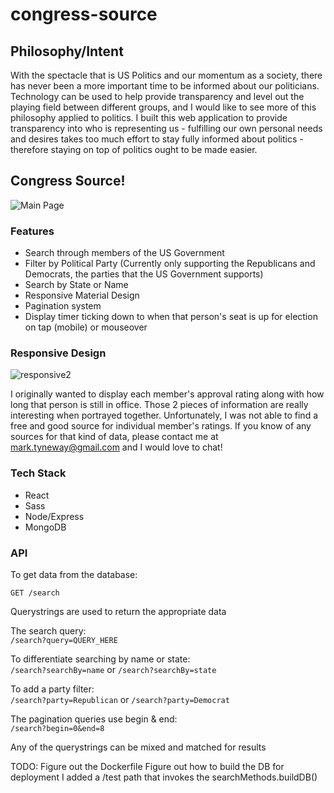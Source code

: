 # congress-source

## Philosophy/Intent
With the spectacle that is US Politics and our momentum as a society, there has never been a
more important time to be informed about our politicians. Technology can be used to help
provide transparency and level out the playing field between different groups, and I would
like to see more of this philosophy applied to politics. I built this web application to provide
transparency into who is representing us - fulfilling our own personal needs and desires takes
too much effort to stay fully informed about politics - therefore staying on top of politics
ought to be made easier.

## Congress Source!
![Main Page](http://i63.tinypic.com/2ufbo6x.png "Logo Title Text 1")

### Features
- Search through members of the US Government  
- Filter by Political Party (Currently only supporting the Republicans and Democrats, the parties that the US Government supports)  
- Search by State or Name  
- Responsive Material Design 
- Pagination system  
- Display timer ticking down to when that person's seat is up for election on tap (mobile) or mouseover  

### Responsive Design  
![responsive2](https://cloud.githubusercontent.com/assets/6626818/19016964/a22b287a-87de-11e6-856e-80d1f152eb17.gif)  

I originally wanted to display each member's approval rating along with how long that person is still in office.
Those 2 pieces of information are really interesting when portrayed together. Unfortunately, I was not
able to find a free and good source for individual member's ratings. If you know of any sources for that kind of
data, please contact me at mark.tyneway@gmail.com and I would love to chat!  

### Tech Stack
- React  
- Sass  
- Node/Express  
- MongoDB  

### API
To get data from the database:
```
GET /search
```
Querystrings are used to return the appropriate data  

The search query:  
``/search?query=QUERY_HERE``

To differentiate searching by name or state:  
```/search?searchBy=name``` or ```/search?searchBy=state```  

To add a party filter:  
```/search?party=Republican``` or ```/search?party=Democrat```  

The pagination queries use begin & end:  
``/search?begin=0&end=8``  

Any of the querystrings can be mixed and matched for results

TODO:
Figure out the Dockerfile
Figure out how to build the DB for deployment
I added a /test path that invokes the searchMethods.buildDB()
